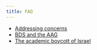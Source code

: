 ```yaml
---
title: FAQ
---
```


- [Addressing concerns](../addressing-concerns/)
- [BDS and the AAG](../bds-and-aag/)
- [The academic boycott of Israel](../boycott/)

